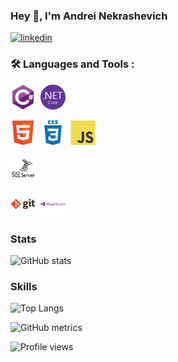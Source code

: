 ### Hey 👋, I'm Andrei Nekrashevich
[<img src='https://img.shields.io/badge/LinkedIn-blue?style=for-the-badge&logo=linkedin&logoColor=white' alt='linkedin' height='20'>](https://www.linkedin.com/in/andrei-nekrashevich-60aa4873/)  

### :hammer_and_wrench: Languages and Tools :
<div>
<img src="https://github.com/devicons/devicon/blob/master/icons/csharp/csharp-original.svg" title="CSharp" alt="CSharp" width="40" height="40"/>&nbsp;
<img src="https://github.com/devicons/devicon/blob/master/icons/dotnetcore/dotnetcore-original.svg" title="NET" alt="NET" width="40" height="40"/>
  
<img src="https://github.com/devicons/devicon/blob/master/icons/html5/html5-original.svg" title="HTML5" alt="HTML" width="40" height="40"/>&nbsp;
<img src="https://github.com/devicons/devicon/blob/master/icons/css3/css3-plain-wordmark.svg"  title="CSS3" alt="CSS" width="40" height="40"/>&nbsp;
<img src="https://github.com/devicons/devicon/blob/master/icons/javascript/javascript-original.svg" title="JavaScript" alt="JavaScript" width="40" height="40"/>

<img src="https://github.com/devicons/devicon/blob/master/icons/microsoftsqlserver/microsoftsqlserver-plain-wordmark.svg" title="MSSQL"  alt="MSSQL" width="40" height="40"/>

<img src="https://github.com/devicons/devicon/blob/master/icons/git/git-original-wordmark.svg" title="Git" alt="Git" width="40" height="40"/>&nbsp;
<img src="https://github.com/devicons/devicon/blob/master/icons/visualstudio/visualstudio-plain-wordmark.svg" title="VS" alt="VS" width="40" height="40"/>
</div>
<!--
https://github.com/anuraghazra/github-readme-stats
-->

### Stats
![GitHub stats](https://github-readme-stats.vercel.app/api?username=gromozeka1&show_icons=true)

### Skills
![Top Langs](https://github-readme-stats.vercel.app/api/top-langs/?username=gromozeka1)

![GitHub metrics](https://metrics.lecoq.io/gromozeka1)

![Profile views](https://gpvc.arturio.dev/gromozeka1)
<!---
gromozeka1/gromozeka1 is a ✨ special ✨ repository because its `README.md` (this file) appears on your GitHub profile.
You can click the Preview link to take a look at your changes.
--->

